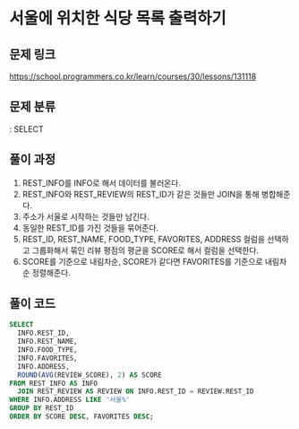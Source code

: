 # 서울에 위치한 식당 목록 출력하기

## 문제 링크

https://school.programmers.co.kr/learn/courses/30/lessons/131118

## 문제 분류

: SELECT

## 풀이 과정

1. REST_INFO를 INFO로 해서 데이터를 불러온다.
2. REST_INFO와 REST_REVIEW의 REST_ID가 같은 것들만 JOIN을 통해 병합해준다.
3. 주소가 서울로 시작하는 것들만 남긴다.
4. 동일한 REST_ID를 가진 것들을 묶어준다.
5. REST_ID, REST_NAME, FOOD_TYPE, FAVORITES, ADDRESS 컬럼을 선택하고 그룹화해서 묶인 리뷰 평점의 평균을 SCORE로 해서 컬럼을 선택한다.
6. SCORE를 기준으로 내림차순, SCORE가 같다면 FAVORITES를 기준으로 내림차순 정렬해준다.

## 풀이 코드

```sql
SELECT
  INFO.REST_ID,
  INFO.REST_NAME,
  INFO.FOOD_TYPE,
  INFO.FAVORITES,
  INFO.ADDRESS,
  ROUND(AVG(REVIEW_SCORE), 2) AS SCORE
FROM REST_INFO AS INFO
  JOIN REST_REVIEW AS REVIEW ON INFO.REST_ID = REVIEW.REST_ID
WHERE INFO.ADDRESS LIKE '서울%'
GROUP BY REST_ID
ORDER BY SCORE DESC, FAVORITES DESC;
```
